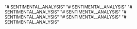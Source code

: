 "# SENTIMENTAL_ANALYSIS" 
"# SENTIMENTAL_ANALYSIS" 
"# SENTIMENTAL_ANALYSIS" 
"# SENTIMENTAL_ANALYSIS" 
"# SENTIMENTAL_ANALYSIS" 
"# SENTIMENTAL_ANALYSIS" 
"# SENTIMENTAL_ANALYSIS" 
